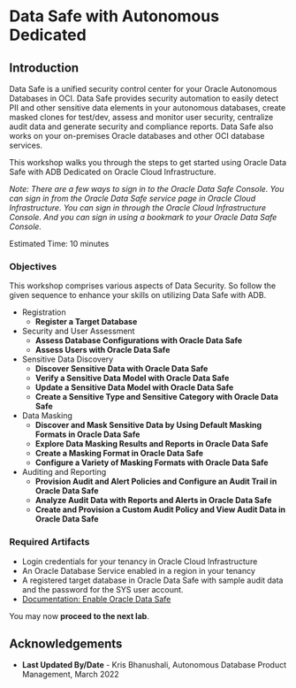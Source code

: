 # Data Safe with Autonomous Dedicated
## Introduction
Data Safe is a unified security control center for your Oracle Autonomous Databases in OCI. Data Safe provides security automation to easily detect PII and other sensitive data elements in your autonomous databases, create masked clones for test/dev, assess and monitor user security, centralize audit data and generate security and compliance reports. Data Safe also works on your on-premises Oracle databases and other OCI database services.

This workshop walks you through the steps to get started using Oracle Data Safe with ADB Dedicated on Oracle Cloud Infrastructure.

*Note: There are a few ways to sign in to the Oracle Data Safe Console. You can sign in from the Oracle Data Safe service page in Oracle Cloud Infrastructure. You can sign in through the Oracle Cloud Infrastructure Console. And you can sign in using a bookmark to your Oracle Data Safe Console.*

Estimated Time: 10 minutes

### Objectives

This workshop comprises various aspects of Data Security. So follow the given sequence to enhance your skills on utilizing Data Safe with ADB.
- Registration
    - **Register a Target Database**
- Security and User Assessment
    - **Assess Database Configurations with Oracle Data Safe**
    - **Assess Users with Oracle Data Safe**
- Sensitive Data Discovery
    - **Discover Sensitive Data with Oracle Data Safe**
    - **Verify a Sensitive Data Model with Oracle Data Safe**
    - **Update a Sensitive Data Model with Oracle Data Safe**
    - **Create a Sensitive Type and Sensitive Category with Oracle Data Safe**
- Data Masking
    - **Discover and Mask Sensitive Data by Using Default Masking Formats in Oracle Data Safe**
    - **Explore Data Masking Results and Reports in Oracle Data Safe**
    - **Create a Masking Format in Oracle Data Safe**
    - **Configure a Variety of Masking Formats with Oracle Data Safe**
- Auditing and Reporting
    - **Provision Audit and Alert Policies and Configure an Audit Trail in Oracle Data Safe**
    - **Analyze Audit Data with Reports and Alerts in Oracle Data Safe**
    - **Create and Provision a Custom Audit Policy and View Audit Data in Oracle Data Safe**

### Required Artifacts

- Login credentials for your tenancy in Oracle Cloud Infrastructure
- An Oracle Database Service enabled in a region in your tenancy
- A registered target database in Oracle Data Safe with sample audit data and the password for the SYS user account.
- [Documentation: Enable Oracle Data Safe](https://docs.oracle.com/en/cloud/paas/data-safe/udscs/enable-oracle-data-safe.html#GUID-1293621D-A6C6-448C-AD97-38B90A9473F0)

You may now **proceed to the next lab**.

## Acknowledgements
- **Last Updated By/Date** - Kris Bhanushali, Autonomous Database Product Management, March 2022


